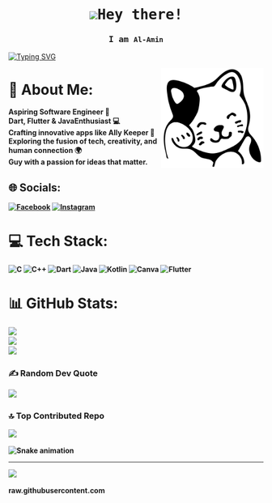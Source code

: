 <!-- <h1 align="center">Hi 👋, I'm Al-Amin </h1> -->
<!-- <h3 align="center">A cs student from Bangladesh</h3> -->

<samp>
    <h1 align="center"><img src="https://raw.githubusercontent.com/MartinHeinz/MartinHeinz/master/wave.gif" width="32px">Hey there!</h1>
</samp>

<samp>
    <h3 align="center">I am <code><b>Al-Amin</b></code></h3>
    
</samp>

[![Typing SVG](http://readme-typing-svg.herokuapp.com?font=Fira+Code&pause=1000&width=435&lines=Dart+%2B+Flutter;A+student+at+UGV;studying+BSc.+in+CSE+)](https://git.io/typing-svg)

<!-- Git Header SVG -->
<p><img width="40%" align="right" alt="Github Header" src="git-header2.svg"/></p>

<b>

# 💫 About Me:
Aspiring Software Engineer 🚀<br>Dart, Flutter & JavaEnthusiast 💻<br>Crafting innovative apps like Ally Keeper 🌟<br>Exploring the fusion of tech, creativity, and human connection 🌍<br>Guy with a passion for ideas that matter.


## 🌐 Socials:
[![Facebook](https://img.shields.io/badge/Facebook-%231877F2.svg?logo=Facebook&logoColor=white)](https://facebook.com/alamin3255) [![Instagram](https://img.shields.io/badge/Instagram-%23E4405F.svg?logo=Instagram&logoColor=white)](https://instagram.com/4l_4min__/) 

# 💻 Tech Stack:
![C](https://img.shields.io/badge/c-%2300599C.svg?style=flat&logo=c&logoColor=white) ![C++](https://img.shields.io/badge/c++-%2300599C.svg?style=flat&logo=c%2B%2B&logoColor=white) ![Dart](https://img.shields.io/badge/dart-%230175C2.svg?style=flat&logo=dart&logoColor=white) ![Java](https://img.shields.io/badge/java-%23ED8B00.svg?style=flat&logo=openjdk&logoColor=white) ![Kotlin](https://img.shields.io/badge/kotlin-%237F52FF.svg?style=flat&logo=kotlin&logoColor=white) ![Canva](https://img.shields.io/badge/Canva-%2300C4CC.svg?style=flat&logo=Canva&logoColor=white) ![Flutter](https://img.shields.io/badge/Flutter-%2302569B.svg?style=flat&logo=Flutter&logoColor=white)
# 📊 GitHub Stats:
![](https://github-readme-stats.vercel.app/api?username=alamin-hasan-git&theme=onedark&hide_border=false&include_all_commits=false&count_private=false)<br/>
![](https://github-readme-streak-stats.herokuapp.com/?user=alamin-hasan-git&theme=onedark&hide_border=false)<br/>
![](https://github-readme-stats.vercel.app/api/top-langs/?username=alamin-hasan-git&theme=onedark&hide_border=false&include_all_commits=false&count_private=false&layout=compact)

### ✍️ Random Dev Quote
![](https://quotes-github-readme.vercel.app/api?type=horizontal&theme=radical)

### 🔝 Top Contributed Repo
![](https://github-contributor-stats.vercel.app/api?username=alamin-hasan-git&limit=5&theme=dark&combine_all_yearly_contributions=true)


<img src="https://raw.githubusercontent.com/maurodesouza/maurodesouza/output/snake.svg" alt="Snake animation" />

---
[![](https://visitcount.itsvg.in/api?id=alamin-hasan-git&icon=0&color=0)](https://visitcount.itsvg.in)

<!-- Proudly created with GPRM ( https://gprm.itsvg.in ) -->
raw.githubusercontent.com

